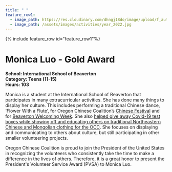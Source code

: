 ```yaml
---
title: " "
feature_row1:
  - image_path: https://res.cloudinary.com/dhngj18do/image/upload/f_auto,q_auto/v1/images/pvsa/2022_Monica_Luo
  - image_path: /assets/images/activities/year_2022.jpg
---
```


{% include feature_row id="feature_row1"%}

# Monica Luo - Gold Award

**School: International School of Beaverton**  
**Category: Teens (11-15)**  
**Hours: 103**  

Monica is a student at the International School of Beaverton that participates in many extracurricular activities. She has done many things to display her culture. This includes performing a traditional Chinese dance, ‘Flower With a Flute’, for Oregon Chinese Coalition’s [Chinese Festival](https://pdxchinese.org/chinesefestival/) and for [Beaverton Welcoming Week](https://www.beavertonoregon.gov/406/Welcoming-Week). She also [helped give away Covid-19 test boxes while showing off and educating others on traditional Northeastern Chinese and Mongolian clothing for the OCC](https://pdxchinese.org/cultural_promotion_night_market/). She focuses on displaying and communicating to others about culture, but still participating in other smaller volunteering projects.

Oregon Chinese Coalition is proud to join the President of the United States in recognizing the volunteers who consistently take the time to make a difference in the lives of others. Therefore, it is a great honor to present the President's Volunteer Service Award (PVSA) to Monica Luo.

